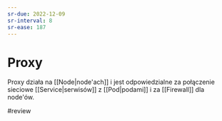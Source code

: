 ```yaml
---
sr-due: 2022-12-09
sr-interval: 8
sr-ease: 187
---
```


# Proxy
Proxy działa na [[Node|node'ach]] i jest odpowiedzialne za połączenie sieciowe [[Service|serwisów]] z [[Pod|podami]] i za [[Firewall]] dla node'ów.

#review 